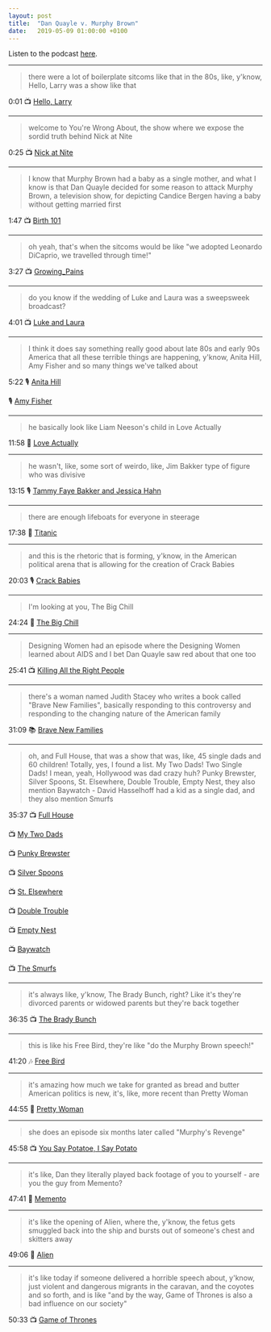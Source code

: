 ```yaml
---
layout: post
title:  "Dan Quayle v. Murphy Brown"
date:   2019-05-09 01:00:00 +0100
---
```

Listen to the podcast [here](https://podcasts.apple.com/us/podcast/dan-quayle-v-murphy-brown/id1380008439?i=1000465289875).

----

> there were a lot of boilerplate sitcoms like that in the 80s, like, y'know, Hello, Larry was a show like that

0:01 📺 [Hello, Larry](https://en.wikipedia.org/wiki/Hello,_Larry)

----

> welcome to You're Wrong About, the show where we expose the sordid truth behind Nick at Nite

0:25 📺 [Nick at Nite](https://en.wikipedia.org/wiki/Nick_at_Nite)

----

> I know that Murphy Brown had a baby as a single mother, and what I know is that Dan Quayle decided for some reason to attack Murphy Brown, a television show, for depicting Candice Bergen having a baby without getting married first

1:47 📺 [Birth 101](https://en.wikipedia.org/wiki/List_of_Murphy_Brown_episodes#Season_4_(1991%E2%80%9392))

----

> oh yeah, that's when the sitcoms would be like "we adopted Leonardo DiCaprio, we travelled through time!"

3:27 📺 [Growing_Pains](https://en.wikipedia.org/wiki/List_of_Growing_Pains_episodes#Season_7_(1991%E2%80%9392))

----

> do you know if the wedding of Luke and Laura was a sweepsweek broadcast?

4:01 📺 [Luke and Laura](https://en.wikipedia.org/wiki/Luke_and_Laura)

----

> I think it does say something really good about late 80s and early 90s America that all these terrible things are happening, y'know, Anita Hill, Amy Fisher and so many things we've talked about

5:22 🎙️ [Anita Hill](/2018/05/26/anita-hill.html)

🎙️ [Amy Fisher](/2018/12/03/amy-fisher.html)

----

> he basically look like Liam Neeson's child in Love Actually

11:58 🎥 [Love Actually](https://en.wikipedia.org/wiki/Love_Actually)

----

> he wasn't, like, some sort of weirdo, like, Jim Bakker type of figure who was divisive

13:15 🎙️ [Tammy Faye Bakker and Jessica Hahn](/2019/01/25/tammy-faye-bakker-and-jessica-hahn.html)

----

> there are enough lifeboats for everyone in steerage

17:38 🎥 [Titanic](https://en.wikipedia.org/wiki/Titanic_(1997_film))

----

> and this is the rhetoric that is forming, y'know, in the American political arena that is allowing for the creation of Crack Babies

20:03 🎙️ [Crack Babies](/2018/05/04/crack-babies.html)

----

> I'm looking at you, The Big Chill

24:24 🎥 [The Big Chill](https://en.wikipedia.org/wiki/The_Big_Chill_(film))

----

> Designing Women had an episode where the Designing Women learned about AIDS and I bet Dan Quayle saw red about that one too

25:41 📺 [Killing All the Right People](https://en.wikipedia.org/wiki/Killing_All_the_Right_People)

----

> there's a woman named Judith Stacey who writes a book called "Brave New Families", basically responding to this controversy and responding to the changing nature of the American family

31:09 📚 [Brave New Families](https://en.wikipedia.org/wiki/Judith_Stacey#Books)

----

> oh, and Full House, that was a show that was, like, 45 single dads and 60 children! Totally, yes, I found a list. My Two Dads! Two Single Dads! I mean, yeah, Hollywood was dad crazy huh? Punky Brewster, Silver Spoons, St. Elsewhere, Double Trouble, Empty Nest, they also mention Baywatch - David Hasselhoff had a kid as a single dad, and they also mention Smurfs

35:37 📺 [Full House](https://en.wikipedia.org/wiki/Full_House)

📺 [My Two Dads](https://en.wikipedia.org/wiki/My_Two_Dads)

📺 [Punky Brewster](https://en.wikipedia.org/wiki/Punky_Brewster)

📺 [Silver Spoons](https://en.wikipedia.org/wiki/Silver_Spoons)

📺 [St. Elsewhere](https://en.wikipedia.org/wiki/St._Elsewhere)

📺 [Double Trouble](https://en.wikipedia.org/wiki/Double_Trouble_(American_TV_series))

📺 [Empty Nest](https://en.wikipedia.org/wiki/Empty_Nest)

📺 [Baywatch](https://en.wikipedia.org/wiki/Baywatch)

📺 [The Smurfs](https://en.wikipedia.org/wiki/The_Smurfs_(1981_TV_series))

----

> it's always like, y'know, The Brady Bunch, right? Like it's they're divorced parents or widowed parents but they're back together

36:35 📺 [The Brady Bunch](https://en.wikipedia.org/wiki/The_Brady_Bunch)

----

> this is like his Free Bird, they're like "do the Murphy Brown speech!"

41:20 🎶 [Free Bird](https://en.wikipedia.org/wiki/Free_Bird)

----

> it's amazing how much we take for granted as bread and butter American politics is new, it's, like, more recent than Pretty Woman

44:55 🎥 [Pretty Woman](https://en.wikipedia.org/wiki/Pretty_Woman)

----

> she does an episode six months later called "Murphy's Revenge"

45:58 📺 [You Say Potatoe, I Say Potato](https://en.wikipedia.org/wiki/List_of_Murphy_Brown_episodes#Season_5_(1992%E2%80%9393))

----

> it's like, Dan they literally played back footage of you to yourself - are you the guy from Memento?

47:41 🎥 [Memento](https://en.wikipedia.org/wiki/Memento_(film))

----

> it's like the opening of Alien, where the, y'know, the fetus gets smuggled back into the ship and bursts out of someone's chest and skitters away

49:06 🎥 [Alien](https://en.wikipedia.org/wiki/Alien_(film))

----

> it's like today if someone delivered a horrible speech about, y'know, just violent and dangerous migrants in the caravan, and the coyotes and so forth, and is like "and by the way, Game of Thrones is also a bad influence on our society"

50:33 📺 [Game of Thrones](https://en.wikipedia.org/wiki/Game_of_Thrones)
